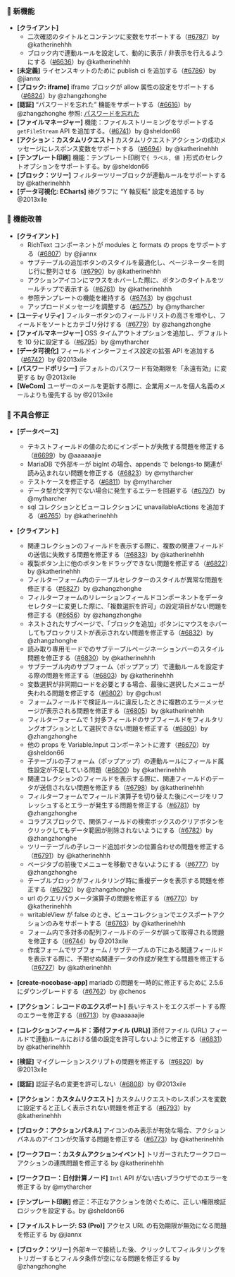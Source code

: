 ### 🎉 新機能

* **[クライアント]**
  * 二次確認のタイトルとコンテンツに変数をサポートする（[#6787](https://github.com/nocobase/nocobase/pull/6787)）by @katherinehhh
  * ブロック内で連動ルールを設定して、動的に表示 / 非表示を行えるようにする（[#6636](https://github.com/nocobase/nocobase/pull/6636)）by @katherinehhh
* **[未定義]** ライセンスキットのために publish ci を追加する（[#6786](https://github.com/nocobase/nocobase/pull/6786)）by @jiannx
* **[ブロック: iframe]** iframe ブロックが allow 属性の設定をサポートする（[#6824](https://github.com/nocobase/nocobase/pull/6824)）by @zhangzhonghe
* **[認証]** “パスワードを忘れた” 機能をサポートする（[#6616](https://github.com/nocobase/nocobase/pull/6616)）by @zhangzhonghe
  参照: [パスワードを忘れた](https://docs.nocobase.com/handbook/auth/user#forgot-password)
* **[ファイルマネージャー]** 機能：ファイルストリーミングをサポートする`getFileStream` API を追加する。（[#6741](https://github.com/nocobase/nocobase/pull/6741)）by @sheldon66
* **[アクション：カスタムリクエスト]** カスタムリクエストアクションの成功メッセージにレスポンス変数をサポートする（[#6694](https://github.com/nocobase/nocobase/pull/6694)）by @katherinehhh
* **[テンプレート印刷]** 機能：テンプレート印刷で`{ ラベル, 値 }`形式のセレクトオプションをサポートする。by @sheldon66
* **[ブロック：ツリー]** フィルターツリーブロックが連動ルールをサポートする by @katherinehhh
* **[データ可視化: ECharts]** 棒グラフに “Y 軸反転” 設定を追加する by @2013xile

### 🚀 機能改善

* **[クライアント]**
  * RichText コンポーネントが modules と formats の props をサポートする（[#6807](https://github.com/nocobase/nocobase/pull/6807)）by @jiannx
  * サブテーブルの追加ボタンのスタイルを最適化し、ページネーターを同じ行に整列させる（[#6790](https://github.com/nocobase/nocobase/pull/6790)）by @katherinehhh
  * アクションアイコンにマウスをホバーした際に、ボタンのタイトルをツールチップで表示する（[#6761](https://github.com/nocobase/nocobase/pull/6761)）by @katherinehhh
  * 参照テンプレートの機能を維持する（[#6743](https://github.com/nocobase/nocobase/pull/6743)）by @gchust
  * アップロードメッセージを調整する（[#6757](https://github.com/nocobase/nocobase/pull/6757)）by @mytharcher
* **[ユーティリティ]** フィルターボタンのフィールドリストの高さを増やし、フィールドをソートとカテゴリ分けする（[#6779](https://github.com/nocobase/nocobase/pull/6779)）by @zhangzhonghe
* **[ファイルマネージャー]** OSS タイムアウトオプションを追加し、デフォルトを 10 分に設定する（[#6795](https://github.com/nocobase/nocobase/pull/6795)）by @mytharcher
* **[データ可視化]** フィールドインターフェイス設定の拡張 API を追加する（[#6742](https://github.com/nocobase/nocobase/pull/6742)）by @2013xile
* **[パスワードポリシー]** デフォルトのパスワード有効期限を「永遠有効」に変更する by @2013xile
* **[WeCom]** ユーザーのメールを更新する際に、企業用メールを個人名義のメールよりも優先する by @2013xile

### 🐛 不具合修正

* **[データベース]**

  * テキストフィールドの値のためにインポートが失敗する問題を修正する（[#6699](https://github.com/nocobase/nocobase/pull/6699)）by @aaaaaajie
  * MariaDB で外部キーが bigInt の場合、appends で belongs-to 関連が読み込まれない問題を修正する（[#6823](https://github.com/nocobase/nocobase/pull/6823)）by @mytharcher
  * テストケースを修正する（[#6811](https://github.com/nocobase/nocobase/pull/6811)）by @mytharcher
  * データ型が文字列でない場合に発生するエラーを回避する（[#6797](https://github.com/nocobase/nocobase/pull/6797)）by @mytharcher
  * sql コレクションとビューコレクションに unavailableActions を追加する（[#6765](https://github.com/nocobase/nocobase/pull/6765)）by @katherinehhh
* **[クライアント]**

  * 関連コレクションのフィールドを表示する際に、複数の関連フィールドの送信に失敗する問題を修正する（[#6833](https://github.com/nocobase/nocobase/pull/6833)）by @katherinehhh
  * 複製ボタン上に他のボタンをドラッグできない問題を修正する（[#6822](https://github.com/nocobase/nocobase/pull/6822)）by @katherinehhh
  * フィルターフォーム内のテーブルセレクターのスタイルが異常な問題を修正する（[#6827](https://github.com/nocobase/nocobase/pull/6827)）by @zhangzhonghe
  * フィルターフォームのリレーションフィールドコンポーネントをデータセレクターに変更した際に、「複数選択を許可」の設定項目がない問題を修正する（[#6656](https://github.com/nocobase/nocobase/pull/6656)）by @zhangzhonghe
  * ネストされたサブページで、「ブロックを追加」ボタンにマウスをホバーしてもブロックリストが表示されない問題を修正する（[#6832](https://github.com/nocobase/nocobase/pull/6832)）by @zhangzhonghe
  * 読み取り専用モードでのサブテーブルページネーションバーのスタイル問題を修正する（[#6830](https://github.com/nocobase/nocobase/pull/6830)）by @katherinehhh
  * サブテーブル内のサブフォーム（ポップアップ）で連動ルールを設定する際の問題を修正する（[#6803](https://github.com/nocobase/nocobase/pull/6803)）by @katherinehhh
  * 変数選択が非同期ロードを必要とする場合、最後に選択したメニューが失われる問題を修正する（[#6802](https://github.com/nocobase/nocobase/pull/6802)）by @gchust
  * フォームフィールドで検証ルールに違反したときに複数のエラーメッセージが表示される問題を修正する（[#6805](https://github.com/nocobase/nocobase/pull/6805)）by @katherinehhh
  * フィルターフォームで 1 対多フィールドのサブフィールドをフィルタリングオプションとして選択できない問題を修正する（[#6809](https://github.com/nocobase/nocobase/pull/6809)）by @zhangzhonghe
  * 他の props を Variable.Input コンポーネントに渡す（[#6670](https://github.com/nocobase/nocobase/pull/6670)）by @sheldon66
  * 子テーブルの子フォーム（ポップアップ）の連動ルールにフィールド属性設定が不足している問題（[#6800](https://github.com/nocobase/nocobase/pull/6800)）by @katherinehhh
  * 関連コレクションのフィールドを表示する際に、関連フィールドのデータが送信されない問題を修正する（[#6798](https://github.com/nocobase/nocobase/pull/6798)）by @katherinehhh
  * フィルターフォームでフィールド演算子を切り替えた後にページをリフレッシュするとエラーが発生する問題を修正する（[#6781](https://github.com/nocobase/nocobase/pull/6781)）by @zhangzhonghe
  * コラプスブロックで、関係フィールドの検索ボックスのクリアボタンをクリックしてもデータ範囲が削除されないようにする（[#6782](https://github.com/nocobase/nocobase/pull/6782)）by @zhangzhonghe
  * ツリーテーブルの子レコード追加ボタンの位置合わせの問題を修正する（[#6791](https://github.com/nocobase/nocobase/pull/6791)）by @katherinehhh
  * ページタブの前後でメニューを移動できないようにする（[#6777](https://github.com/nocobase/nocobase/pull/6777)）by @zhangzhonghe
  * テーブルブロックがフィルタリング時に重複データを表示する問題を修正する（[#6792](https://github.com/nocobase/nocobase/pull/6792)）by @zhangzhonghe
  * url のクエリパラメータ演算子の問題を修正する（[#6770](https://github.com/nocobase/nocobase/pull/6770)）by @katherinehhh
  * writableView が false のとき、ビューコレクションでエクスポートアクションのみをサポートする（[#6763](https://github.com/nocobase/nocobase/pull/6763)）by @katherinehhh
  * フォーム内で多対多の配列フィールドのデータが誤って取得される問題を修正する（[#6744](https://github.com/nocobase/nocobase/pull/6744)）by @2013xile
  * 作成フォームでサブフォーム / サブテーブルの下にある関連フィールドを表示する際に、予期せぬ関連データの作成が発生する問題を修正する（[#6727](https://github.com/nocobase/nocobase/pull/6727)）by @katherinehhh
* **[create-nocobase-app]** mariadb の問題を一時的に修正するために 2.5.6 にダウングレードする（[#6762](https://github.com/nocobase/nocobase/pull/6762)）by @chenos
* **[アクション：レコードのエクスポート]** 長いテキストをエクスポートする際のエラーを修正する（[#6713](https://github.com/nocobase/nocobase/pull/6713)）by @aaaaaajie
* **[コレクションフィールド：添付ファイル (URL)]** 添付ファイル (URL) フィールドで連動ルールにおける値の設定を許可しないように修正する（[#6831](https://github.com/nocobase/nocobase/pull/6831)）by @katherinehhh
* **[検証]** マイグレーションスクリプトの問題を修正する（[#6820](https://github.com/nocobase/nocobase/pull/6820)）by @2013xile
* **[認証]** 認証子名の変更を許可しない（[#6808](https://github.com/nocobase/nocobase/pull/6808)）by @2013xile
* **[アクション：カスタムリクエスト]** カスタムリクエストのレスポンスを変数に設定すると正しく表示されない問題を修正する（[#6793](https://github.com/nocobase/nocobase/pull/6793)）by @katherinehhh
* **[ブロック：アクションパネル]** アイコンのみ表示が有効な場合、アクションパネルのアイコンが欠落する問題を修正する（[#6773](https://github.com/nocobase/nocobase/pull/6773)）by @katherinehhh
* **[ワークフロー：カスタムアクションイベント]** トリガーされたワークフローアクションの連携問題を修正する by @katherinehhh
* **[ワークフロー：日付計算ノード]** `Intl` API がない古いブラウザでのエラーを修正する by @mytharcher
* **[テンプレート印刷]** 修正：不正なアクションを防ぐために、正しい権限検証ロジックを設定する。by @sheldon66
* **[ファイルストレージ: S3 (Pro)]** アクセス URL の有効期限が無効になる問題を修正する by @jiannx
* **[ブロック：ツリー]** 外部キーで接続した後、クリックしてフィルタリングをトリガーするとフィルタ条件が空になる問題を修正する by @zhangzhonghe
